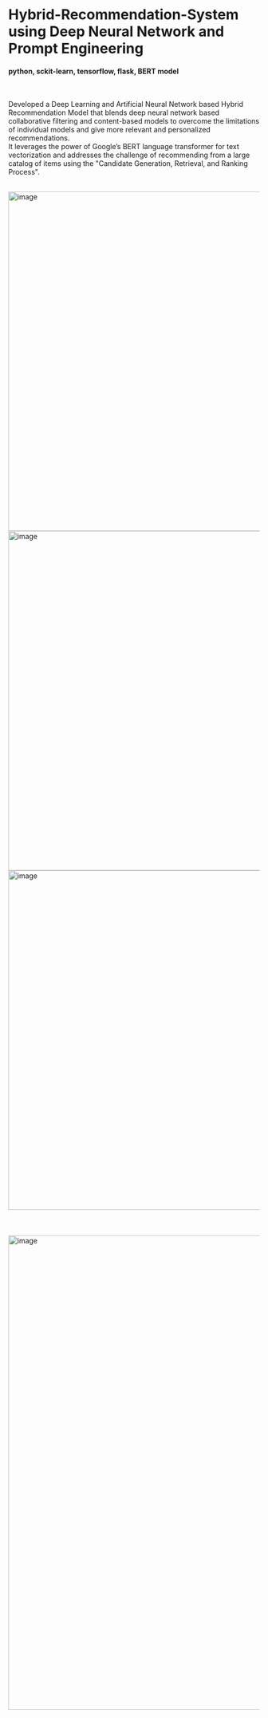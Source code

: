 # Hybrid-Recommendation-System using Deep Neural Network and Prompt Engineering
#### python, sckit-learn, tensorflow, flask, BERT model

<br />

Developed a Deep Learning and Artificial Neural Network based Hybrid Recommendation Model that blends deep neural network based collaborative filtering and content-based models to overcome the limitations of individual models and give more relevant and personalized recommendations.<br>
It leverages the power of Google’s BERT language transformer for text vectorization and addresses the challenge of recommending from a large catalog of items using the "Candidate Generation, Retrieval, and Ranking Process".

<br/>
<img width="681" alt="image" src="https://github.com/shubham-skr/Deep-Learning-and-ANN-Based-Hybrid-Recommendation-System/assets/79463685/6224d4ac-755f-4432-9c88-817fb0d5879f">
<br>
<img width="681" alt="image" src="https://github.com/shubham-skr/Deep-Learning-and-ANN-Based-Hybrid-Recommendation-System/assets/79463685/5254f779-afa8-49fb-a13b-8333d4dc9b74">
<br>
<img width="681" alt="image" src="https://github.com/shubham-skr/Deep-Learning-and-ANN-Based-Hybrid-Recommendation-System/assets/79463685/1ba95b8d-1543-45ca-bebe-a67cd0415172">
<br>

<br>

<br>
<br>

<img width="952" alt="image" src="https://github.com/shubham-skr/Deep-Learning-and-ANN-Based-Hybrid-Recommendation-System/assets/79463685/fc8a59b7-715e-4c99-9bfa-2e5d0908fb57">













